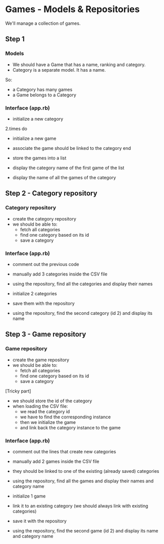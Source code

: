 # Games - Models & Repositories

We'll manage a collection of games.

## Step 1

### Models

- We should have a Game that has a name, ranking and category.
- Category is a separate model. It has a name.

So:
- a Category has many games
- a Game belongs to a Category

### Interface (app.rb)

- initialize a new category

2.times do
  - initialize a new game
  - associate the game should be linked to the category
end

- store the games into a list

- display the category name of the first game of the list
- display the name of all the games of the category


## Step 2 - Category repository

### Category repository

- create the category repository
- we should be able to:
  - fetch all categories
  - find one category based on its id
  - save a category

### Interface (app.rb)

- comment out the previous code

- manually add 3 categories inside the CSV file

- using the repository, find all the categories and display their names

- initialize 2 categories
- save them with the repository

- using the repository, find the second category (id 2) and display its name


## Step 3 - Game repository

### Game repository

- create the game repository
- we should be able to:
  - fetch all categories
  - find one category based on its id
  - save a category

[Tricky part]

- we should store the id of the category
- when loading the CSV file:
  - we read the category id
  - we have to find the corresponding instance
  - then we initialize the game
  - and link back the category instance to the game

### Interface (app.rb)

- comment out the lines that create new categories

- manually add 2 games inside the CSV file
- they should be linked to one of the existing (already saved) categories

- using the repository, find all the games and display their names and category name

- initialize 1 game
- link it to an existing category (we should always link with existing categories)
- save it with the repository

- using the repository, find the second game (id 2) and display its name and category name
